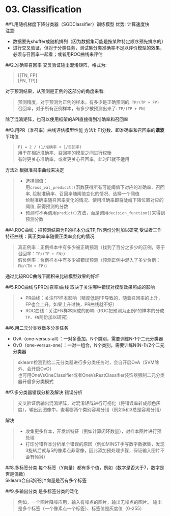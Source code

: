 
# 03. Classification

##1.用随机梯度下降分类器（SGDClassifier）训练模型
优势: 计算速度快<br/>
注意: 

* 数据要先shuffer成随机排列（因为数据集可能是按某种特定顺序预先排序的）
* 进行交叉验证，但对于分类任务，测试集分类准确率不足以评价模型的效果，必须与召回率一起看；或者用ROC曲线来评估

##2.准确率召回率
交叉验证输出混淆矩阵，格式为: 

> [[TN, FP]<br/>
> [FN, TP]]

对于预测结果，从预测是正例的这部分的角度来看: <br/>
> 预测精度，对于预测为正例的样本，有多少是正确预测的: `TP/(TP + FP)` <br/>
> 召回率，对于所有正例样本，有多少被预测出来了: `TP/(TP + FN)` <br/>

除了混淆矩阵，也可以使用框架的API直接得到准确率和召回率
 
##3.用PR（准召率）曲线评估模型性能
方法1:  F1分数、即准确率和召回率的**谐波**平均值 
> `F1 = 2 / (1/准确率 + 1/召回率)` </br>
> 用于在相近准确率、召回率的模型之间进行权衡 </br>
> 有时更关心准确率，或者更关心召回率，此时F1就不适用

方法2:  根据准召率曲线来决定<br/>
> * 选择阈值：<br/>
> 用`cross_val_predicct()`函数获得所有可能阈值下对应的准确率、召回率, 绘制准确率、召回率随阈值变化的情况、选择一个阈值<br/>
> 绘制准确率随召回率变化的情况、使用准确率即将陡峭下降位置对应的阈值, 获得预测的分数
> * 预测时不再调用`predict()`方法，而是调用`decision_function()`来得到预测分数

##4.ROC曲线：把预测结果为P的样本分成TP,FN两份分别加以研究
受试者工作特征曲线：真正类率率随假正类率变化的情况 <br/>
> 真正例率：正例样本中有多少被正确预测（找到了百分之多少的正例，等于召回率：`TP/(TP + FN)`）<br/>
> 假负例率：负例样本中有多少被错误预测（预测正例中混入了多少负例：`FN/(TN + FP)`) 

通过比较ROC曲线下面积来比较模型效果的好坏

##5.ROC曲线与PR(准召率)曲线
取决于关注哪种错误对模型效果照成的影响 <br/>
> * PR曲线：关注FP样本影响（精度低是FP导致的，随着召回率的上升，FP也会上升，如果上升过快，PR曲线就不好）<br/>
> * ROC曲线：关注FN样本照成的影响（ROC把预测为正例`P`的样本的分成`TP`、`FN`两份加以研究）

##6.用二元分类器做多分类任务
* OvA（one-versus-all）：一对多叠加，N个类别，需要训练N-1个二元分类器<br/>
* OvO（one-versus-one）：一对一组合，N个类别，需要训练N(N-1)/2个二元分类器<br/>

> sklearn检测到给二元分类器进行多分类任务时，会自开启OvA（SVM除外、会开启OvO）<br/>
> 也可用OneVsOneClassifier或者OneVsRestClassifier装饰器强制二元分类器开启多分类模式

##7.多分类器错误分析及解决
错误分析
> 交叉验证后输出混淆矩阵，对混淆矩阵进行可视化（将错误率转成颜色灰度），输出到图像中，查看哪两个类别容易分错（例如5和3总是容易分错）

解决
> * 收集更多样本，开发新特征（例如计算闭环数量），对样本图片进行预处理
> * 打印分错样本分析单个错误的原因（例如MINST手写数字数据集，发现3旋转后就与5的像素点非常像，因此添加预处理步骤，保证输入图片不会有倾斜）

##8.多标签分类
每个标签（Y向量）都有多个值，例如（数字是否大于7，数字是否是偶数）<br/>
Sklearn会自动识别Y向量是否有多个标签

##9.多输出分类
是多标签分类的泛化<br/>
> 例如，一个图片降噪应用，输入有噪点的图片，输出无噪点的图片。
输出是多个标签（一个像素点一个标签）、标签值是灰度值（0-255）
